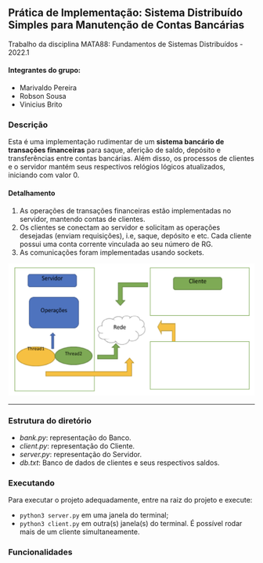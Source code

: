 ## Prática de Implementação: Sistema Distribuído Simples para Manutenção de Contas Bancárias

Trabalho da disciplina MATA88: Fundamentos de Sistemas Distribuídos - 2022.1

#### Integrantes do grupo:
* Marivaldo Pereira
* Robson Sousa
* Vinicius Brito

### Descrição
Esta é uma implementação rudimentar de um **sistema bancário de transações financeiras** para
saque, aferição de saldo, depósito e transferências entre contas bancárias. Além disso, os processos de clientes e o
servidor mantém seus respectivos relógios lógicos atualizados, iniciando com valor 0.

#### Detalhamento

1. As operações de transações financeiras estão implementadas no servidor, mantendo contas de clientes.
2. Os clientes se conectam ao servidor e solicitam as operações desejadas (enviam requisições), i.e, saque, depósito e etc. Cada cliente possui uma conta corrente vinculada ao seu número de RG.
3. As comunicações foram implementadas usando sockets.

![](image.png)
___

### Estrutura do diretório
- *bank.py*: representação do Banco.
- *client.py*: representação do Cliente.
- *server.py*: representação do Servidor.
- *db.txt*: Banco de dados de clientes e seus respectivos saldos.


### Executando
Para executar o projeto adequadamente, entre na raiz do projeto e execute:
- `python3 server.py` em uma janela do terminal;
- `python3 client.py` em outra(s) janela(s) do terminal. É possível rodar mais de um cliente simultaneamente.

### Funcionalidades

